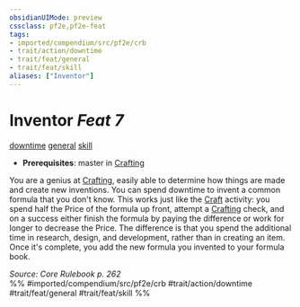 ```yaml
---
obsidianUIMode: preview
cssclass: pf2e,pf2e-feat
tags:
- imported/compendium/src/pf2e/crb
- trait/action/downtime
- trait/feat/general
- trait/feat/skill
aliases: ["Inventor"]
---
```

# Inventor  *Feat 7*  
[downtime](downtime.md)  [general](general.md)  [skill](skill.md)  

- **Prerequisites**: master in [Crafting](../skills.md#Crafting)

You are a genius at [Crafting](../skills.md#Crafting), easily able to determine how things are made and create new inventions. You can spend downtime to invent a common formula that you don't know. This works just like the [Craft](craft.md) activity: you spend half the Price of the formula up front, attempt a [Crafting](../skills.md#Crafting) check, and on a success either finish the formula by paying the difference or work for longer to decrease the Price. The difference is that you spend the additional time in research, design, and development, rather than in creating an item. Once it's complete, you add the new formula you invented to your formula book.

*Source: Core Rulebook p. 262*  
%% #imported/compendium/src/pf2e/crb #trait/action/downtime #trait/feat/general #trait/feat/skill %%